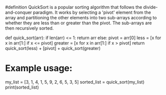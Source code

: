 #definition
QuickSort is a popular sorting algorithm that follows the divide-and-conquer paradigm. It works by selecting a 'pivot' element from the array and partitioning the other elements into two sub-arrays according to whether they are less than or greater than the pivot. The sub-arrays are then recursively sorted.

def quick_sort(arr):
    if len(arr) <= 1:
        return arr
    else:
        pivot = arr[0]
        less = [x for x in arr[1:] if x <= pivot]
        greater = [x for x in arr[1:] if x > pivot]
        return quick_sort(less) + [pivot] + quick_sort(greater)

# Example usage:
my_list = [3, 1, 4, 1, 5, 9, 2, 6, 5, 3, 5]
sorted_list = quick_sort(my_list)
print(sorted_list)
